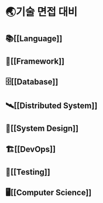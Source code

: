 # 🌏기술 면접 대비

## 📚[[Language]]
## 🌿[[Framework]]
## 🗄️[[Database]]
## 🛰️[[Distributed System]]
## 🎨[[System Design]]
## 🏗️[[DevOps]]
## 📜[[Testing]]
## 🖥️[[Computer Science]]
